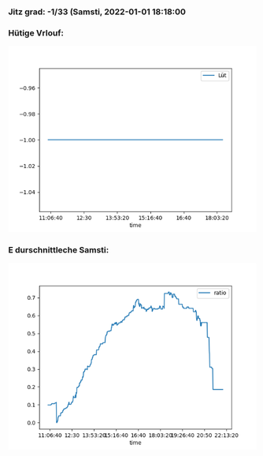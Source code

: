 ### Jitz grad: -1/33 (Samsti, 2022-01-01 18:18:00

### Hütige Vrlouf:
![Graph](Today.png)

### E durschnittleche Samsti:
![Graph](Samsti.png)